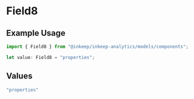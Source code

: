 # Field8

## Example Usage

```typescript
import { Field8 } from "@inkeep/inkeep-analytics/models/components";

let value: Field8 = "properties";
```

## Values

```typescript
"properties"
```